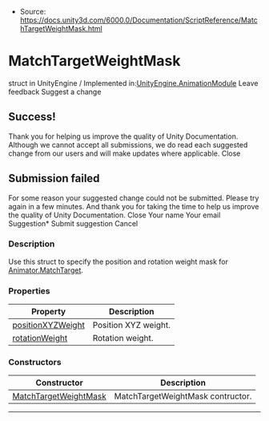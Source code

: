 * Source: https://docs.unity3d.com/6000.0/Documentation/ScriptReference/MatchTargetWeightMask.html

# MatchTargetWeightMask
struct in UnityEngine
/
Implemented in:[UnityEngine.AnimationModule](https://docs.unity3d.com/6000.0/Documentation/ScriptReference/UnityEngine.AnimationModule.html)
Leave feedback
Suggest a change
## Success!
Thank you for helping us improve the quality of Unity Documentation. Although we cannot accept all submissions, we do read each suggested change from our users and will make updates where applicable.
Close
## Submission failed
For some reason your suggested change could not be submitted. Please <a>try again</a> in a few minutes. And thank you for taking the time to help us improve the quality of Unity Documentation.
Close
Your name Your email Suggestion* Submit suggestion
Cancel
### Description
Use this struct to specify the position and rotation weight mask for [Animator.MatchTarget](https://docs.unity3d.com/6000.0/Documentation/ScriptReference/Animator.MatchTarget.html).
### Properties
Property | Description  
---|---  
[positionXYZWeight](https://docs.unity3d.com/6000.0/Documentation/ScriptReference/MatchTargetWeightMask-positionXYZWeight.html) | Position XYZ weight.  
[rotationWeight](https://docs.unity3d.com/6000.0/Documentation/ScriptReference/MatchTargetWeightMask-rotationWeight.html) | Rotation weight.  
### Constructors
Constructor | Description  
---|---  
[MatchTargetWeightMask](https://docs.unity3d.com/6000.0/Documentation/ScriptReference/MatchTargetWeightMask-ctor.html) | MatchTargetWeightMask contructor.  
* * *
